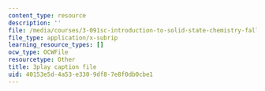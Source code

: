 ```yaml
---
content_type: resource
description: ''
file: /media/courses/3-091sc-introduction-to-solid-state-chemistry-fall-2010/40153e5d4a53e3309df87e8f0db0cbe1_vPQ9a_xIqRg.srt
file_type: application/x-subrip
learning_resource_types: []
ocw_type: OCWFile
resourcetype: Other
title: 3play caption file
uid: 40153e5d-4a53-e330-9df8-7e8f0db0cbe1
---
```

